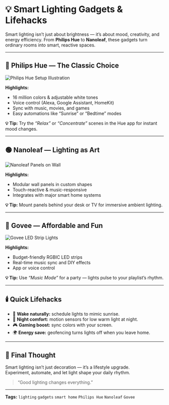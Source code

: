 # 💡 Smart Lighting Gadgets & Lifehacks

Smart lighting isn’t just about brightness — it’s about mood, creativity, and energy efficiency. From **Philips Hue** to **Nanoleaf**, these gadgets turn ordinary rooms into smart, reactive spaces.

---

## 🌈 Philips Hue — The Classic Choice

![Philips Hue Setup Illustration](https://allegro.stati.pl/AllegroIMG/PRODUCENCI/PHILIPS/Hue/Gradient-PC-Strip/podswietlenie-w-tle.jpg)

**Highlights:**
- 16 million colors & adjustable white tones  
- Voice control (Alexa, Google Assistant, HomeKit)  
- Sync with music, movies, and games  
- Easy automations like “Sunrise” or “Bedtime” modes  

**💡 Tip:** Try the *“Relax”* or *“Concentrate”* scenes in the Hue app for instant mood changes.

---

## 🟢 Nanoleaf — Lighting as Art

![Nanoleaf Panels on Wall](https://image.ceneostatic.pl/data/products/184201503/6098acdd-05d9-48ba-b6f2-d26be0cb41e6_p-nanoleaf-smart-multicolour-led-elastyczna-inteligentna-neonowa-listwa-5-m.jpg)

**Highlights:**
- Modular wall panels in custom shapes  
- Touch-reactive & music-responsive  
- Integrates with major smart home systems  

**💡 Tip:** Mount panels behind your desk or TV for immersive ambient lighting.

---

## 🔵 Govee — Affordable and Fun

![Govee LED Strip Lights](https://inteligentnydom.co/wp-content/uploads/2024/09/govee-h1.webp)

**Highlights:**
- Budget-friendly RGBIC LED strips  
- Real-time music sync and DIY effects  
- App or voice control  

**💡 Tip:** Use *“Music Mode”* for a party — lights pulse to your playlist’s rhythm.

---

## 🕯️ Quick Lifehacks

- 🌅 **Wake naturally:** schedule lights to mimic sunrise.  
- 🌙 **Night comfort:** motion sensors for low warm light at night.  
- 🎮 **Gaming boost:** sync colors with your screen.  
- 🌍 **Energy save:** geofencing turns lights off when you leave home.

---

## 🌠 Final Thought

Smart lighting isn’t just decoration — it’s a lifestyle upgrade.  
Experiment, automate, and let light shape your daily rhythm.

> “Good lighting changes everything.”

---

**Tags:** `lighting` `gadgets` `smart home` `Philips Hue` `Nanoleaf` `Govee`
